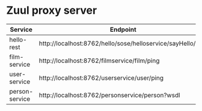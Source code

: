 # Zuul proxy server

| Service      | Endpoint                                                   |
|--------------|------------------------------------------------------------|
| hello-rest   | http://localhost:8762/hello/sose/helloservice/sayHello/666 |
| film-service | http://localhost:8762/filmservice/film/ping                |
| user-service | http://localhost:8762/userservice/user/ping                |
| person-service | http://localhost:8762/personservice/person?wsdl     |